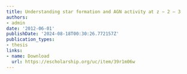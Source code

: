 ```yaml
---
title: Understanding star formation and AGN activity at z ∼ 2 – 3
authors:
- admin
date: '2012-06-01'
publishDate: '2024-08-18T00:30:26.772157Z'
publication_types:
- thesis
links:
- name: Download
  url: https://escholarship.org/uc/item/39r1m06w
---
```

